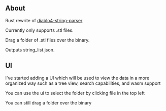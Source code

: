 ## About

Rust rewrite of [diablo4-string-parser](https://github.com/alkhdaniel/diablo-4-string-parser)

Currently only supports .stl files.

Drag a folder of .stl files over the binary.

Outputs string_list.json.

## UI

I've started adding a UI which will be used to view the data in a more organized way such as a tree view, search capabilities, and wasm support

You can use the ui to select the folder by clicking file in the top left

You can still drag a folder over the binary